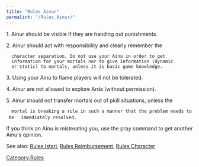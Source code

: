```yaml
---
title: "Rules Ainur"
permalink: "/Rules_Ainur/"
---
```


1\. Ainur should be visible if they are handing out punishments.

2\. Ainur should act with responsibility and clearly remember the

`  character separation. Do not use your Ainu in order to get`
`  information for your mortals nor to give information (dynamic`
`  or static) to mortals, unless it is basic game knowledge.`

3\. Using your Ainu to flame players will not be tolerated.

4\. Ainur are not allowed to explore Arda (without permission).

5\. Ainur should not transfer mortals out of pkill situations, unless
the

`  mortal is breaking a rule in such a manner that the problem needs to be`
`  immediately resolved.`

If you think an Ainu is mistreating you, use the pray command to get
another Ainu's opinion.

See also: [Rules Istari](Rules_Istari "wikilink"), [Rules
Reimbursement](Rules_Reimbursement "wikilink"), [Rules
Character](Rules_Character "wikilink")

[Category:Rules](Category:Rules "wikilink")